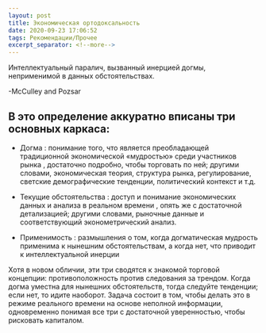 ```yaml
---
layout: post
title: Экономическая ортодоксальность
date: 2020-09-23 17:06:52
tags: Рекомендации/Прочее
excerpt_separator: <!--more-->
---
```


Интеллектуальный паралич, вызванный инерцией догмы, неприменимой в данных обстоятельствах.

-McCulley and Pozsar
<!--more-->

## В это определение аккуратно вписаны три основных каркаса:

* Догма : понимание того, что является преобладающей традиционной экономической «мудростью» среди участников рынка ,
достаточно подробно, чтобы торговать по ней; другими словами, экономическая теория, структура рынка, регулирование,
светские демографические тенденции, политический контекст и т.д.

* Текущие обстоятельства : доступ и понимание экономических данных и анализа в реальном времени , опять же с достаточной детализацией;
другими словами, рыночные данные и соответствующий эконометрический анализ.

* Применимость : размышления о том, когда догматическая мудрость применима к нынешним обстоятельствам, а когда нет, что приводит к интеллектуальной инерции

Хотя в новом обличии, эти три сводятся к знакомой торговой концепции: противоположность против следования за трендом.
Когда догма уместна для нынешних обстоятельств, тогда следуйте тенденции; если нет, то идите наоборот.
Задача состоит в том, чтобы делать это в режиме реального времени на основе неполной информации, 
одновременно понимая все три с достаточной уверенностью, чтобы рисковать капиталом.
